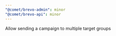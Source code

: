 ```yaml
---
"@comet/brevo-admin": minor
"@comet/brevo-api": minor
---
```


Allow sending a campaign to multiple target groups
